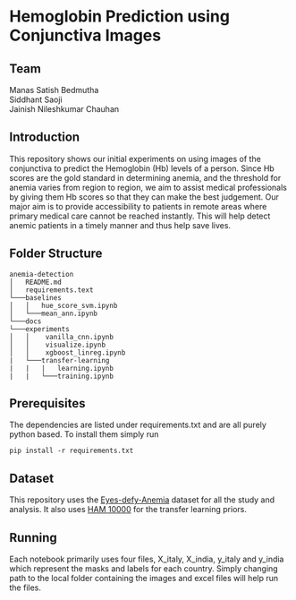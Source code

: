 # Hemoglobin Prediction using Conjunctiva Images

## Team
Manas Satish Bedmutha <br>
Siddhant Saoji <br>
Jainish Nileshkumar Chauhan

## Introduction
This repository shows our initial experiments on using images of the conjunctiva to predict the Hemoglobin (Hb) levels of a person. Since Hb scores are the gold standard in determining anemia, and the threshold for anemia varies from region to region, we aim to assist medical professionals by giving them Hb scores so that they can make the best judgement. Our major aim is to provide accessibility to patients in remote areas where primary medical care cannot be reached instantly. This will help detect anemic patients in a timely manner and thus help save lives.

## Folder Structure

```
anemia-detection
│   README.md
│   requirements.text  
└───baselines
│   │   hue_score_svm.ipynb
│   └───mean_ann.ipynb 
└───docs 
└───experiments
│   │    vanilla_cnn.ipynb
│   │    visualize.ipynb
│   │    xgboost_linreg.ipynb
|   └───transfer-learning
|   |   |   learning.ipynb 
|   |   └───training.ipynb 
```

## Prerequisites
The dependencies are listed under requirements.txt and are all purely python based. To install them simply run
```
pip install -r requirements.txt
```

## Dataset
This repository uses the [Eyes-defy-Anemia](https://ieee-dataport.org/documents/eyes-defy-anemia) dataset for all the study and analysis. It also uses [HAM 10000](https://www.kaggle.com/datasets/kmader/skin-cancer-mnist-ham10000) for the transfer learning priors.

## Running
Each notebook primarily uses four files, X_italy, X_india, y_italy and y_india which represent the masks and labels for each country. Simply changing path to the local folder containing the images and excel files will help run the files.
